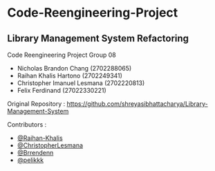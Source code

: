 # Code-Reengineering-Project
## Library Management System Refactoring
Code Reengineering Project Group 08
- Nicholas Brandon Chang (2702288065)
- Raihan Khalis Hartono (2702249341)
- Christopher Imanuel Lesmana (2702220813)
- Felix Ferdinand (27022330221)

Original Repository : 
https://github.com/shreyasibhattacharya/Library-Management-System

Contributors : 
- [@Raihan-Khalis](https://github.com/Raihan-Khalis)
- [@ChristopherLesmana](https://github.com/ChristopherLesmana)
- [@Brrendenn](https://github.com/Brrendenn)
- [@pelikkk](https://github.com/pelikkk)
